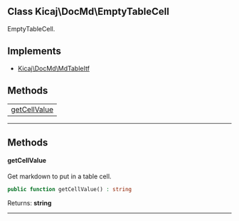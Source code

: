 ## Class Kicaj\DocMd\EmptyTableCell
EmptyTableCell.

## Implements

- [Kicaj\DocMd\MdTableItf](Kicaj-DocMd-MdTableItf.md)

## Methods

|                            |
| -------------------------- |
[getCellValue](#getcellvalue)|

-------
## Methods
#### getCellValue
Get markdown to put in a table cell.
```php
public function getCellValue() : string
```

Returns: **string**

-------
